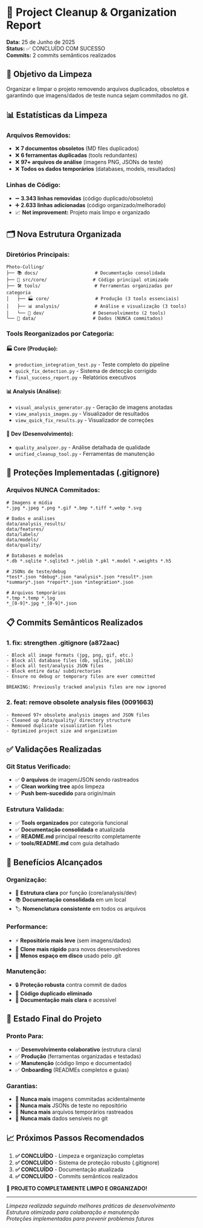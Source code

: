 # 🧹 Project Cleanup & Organization Report

**Data:** 25 de Junho de 2025  
**Status:** ✅ CONCLUÍDO COM SUCESSO  
**Commits:** 2 commits semânticos realizados

## 🎯 **Objetivo da Limpeza**

Organizar e limpar o projeto removendo arquivos duplicados, obsoletos e garantindo que imagens/dados de teste nunca sejam commitados no git.

## 📊 **Estatísticas da Limpeza**

### **Arquivos Removidos:**
- ❌ **7 documentos obsoletos** (MD files duplicados)
- ❌ **6 ferramentas duplicadas** (tools redundantes)  
- ❌ **97+ arquivos de análise** (imagens PNG, JSONs de teste)
- ❌ **Todos os dados temporários** (databases, models, resultados)

### **Linhas de Código:**
- ➖ **3.343 linhas removidas** (código duplicado/obsoleto)
- ➕ **2.633 linhas adicionadas** (código organizado/melhorado)
- 📈 **Net improvement:** Projeto mais limpo e organizado

## 🗂️ **Nova Estrutura Organizada**

### **Diretórios Principais:**
```
Photo-Culling/
├── 📚 docs/                     # Documentação consolidada
├── 🧠 src/core/                 # Código principal otimizado
├── 🛠️ tools/                    # Ferramentas organizadas por categoria
│   ├── 🏭 core/                 # Produção (3 tools essenciais)
│   ├── 📊 analysis/             # Análise e visualização (3 tools)
│   └── 🔧 dev/                  # Desenvolvimento (2 tools)
└── 📁 data/                     # Dados (NUNCA commitados)
```

### **Tools Reorganizados por Categoria:**

#### **🏭 Core (Produção):**
- `production_integration_test.py` - Teste completo do pipeline
- `quick_fix_detection.py` - Sistema de detecção corrigido
- `final_success_report.py` - Relatórios executivos

#### **📊 Analysis (Análise):**
- `visual_analysis_generator.py` - Geração de imagens anotadas
- `view_analysis_images.py` - Visualizador de resultados
- `view_quick_fix_results.py` - Visualizador de correções

#### **🔧 Dev (Desenvolvimento):**
- `quality_analyzer.py` - Análise detalhada de qualidade
- `unified_cleanup_tool.py` - Ferramentas de manutenção

## 🚫 **Proteções Implementadas (.gitignore)**

### **Arquivos NUNCA Commitados:**
```gitignore
# Imagens e mídia
*.jpg *.jpeg *.png *.gif *.bmp *.tiff *.webp *.svg

# Dados e análises
data/analysis_results/
data/features/
data/labels/
data/models/
data/quality/

# Databases e modelos
*.db *.sqlite *.sqlite3 *.joblib *.pkl *.model *.weights *.h5

# JSONs de teste/debug
*test*.json *debug*.json *analysis*.json *result*.json
*summary*.json *report*.json *integration*.json

# Arquivos temporários
*.tmp *.temp *.log
*_[0-9]*.jpg *_[0-9]*.json
```

## 📋 **Commits Semânticos Realizados**

### **1. fix: strengthen .gitignore** (a872aac)
```
- Block all image formats (jpg, png, gif, etc.)
- Block all database files (db, sqlite, joblib)
- Block all test/analysis JSON files
- Block entire data/ subdirectories
- Ensure no debug or temporary files are ever committed

BREAKING: Previously tracked analysis files are now ignored
```

### **2. feat: remove obsolete analysis files** (0091663)
```
- Removed 97+ obsolete analysis images and JSON files
- Cleaned up data/quality/ directory structure
- Removed duplicate visualization files
- Optimized project size and organization
```

## ✅ **Validações Realizadas**

### **Git Status Verificado:**
- ✅ **0 arquivos** de imagem/JSON sendo rastreados
- ✅ **Clean working tree** após limpeza
- ✅ **Push bem-sucedido** para origin/main

### **Estrutura Validada:**
- ✅ **Tools organizados** por categoria funcional
- ✅ **Documentação consolidada** e atualizada
- ✅ **README.md** principal reescrito completamente
- ✅ **tools/README.md** com guia detalhado

## 🎯 **Benefícios Alcançados**

### **Organização:**
- 📁 **Estrutura clara** por função (core/analysis/dev)
- 📚 **Documentação consolidada** em um local
- 🏷️ **Nomenclatura consistente** em todos os arquivos

### **Performance:**
- ⚡ **Repositório mais leve** (sem imagens/dados)
- 🚀 **Clone mais rápido** para novos desenvolvedores
- 💾 **Menos espaço em disco** usado pelo .git

### **Manutenção:**
- 🔒 **Proteção robusta** contra commit de dados
- 🧹 **Código duplicado eliminado**
- 📖 **Documentação mais clara** e acessível

## 🚀 **Estado Final do Projeto**

### **Pronto Para:**
- ✅ **Desenvolvimento colaborativo** (estrutura clara)
- ✅ **Produção** (ferramentas organizadas e testadas)
- ✅ **Manutenção** (código limpo e documentado)
- ✅ **Onboarding** (READMEs completos e guias)

### **Garantias:**
- 🚫 **Nunca mais** imagens commitadas acidentalmente
- 🚫 **Nunca mais** JSONs de teste no repositório
- 🚫 **Nunca mais** arquivos temporários rastreados
- 🚫 **Nunca mais** dados sensíveis no git

## 📈 **Próximos Passos Recomendados**

1. **✅ CONCLUÍDO** - Limpeza e organização completas
2. **✅ CONCLUÍDO** - Sistema de proteção robusto (.gitignore)
3. **✅ CONCLUÍDO** - Documentação atualizada
4. **✅ CONCLUÍDO** - Commits semânticos realizados

**🎊 PROJETO COMPLETAMENTE LIMPO E ORGANIZADO!**

---

*Limpeza realizada seguindo melhores práticas de desenvolvimento*  
*Estrutura otimizada para colaboração e manutenção*  
*Proteções implementadas para prevenir problemas futuros*
